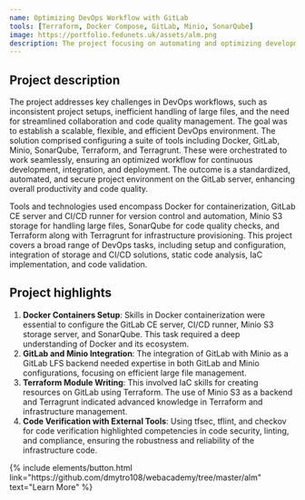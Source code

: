 ```yaml
---
name: Optimizing DevOps Workflow with GitLab
tools: [Terraform, Docker Compose, GitLab, Minio, SonarQube]
image: https://portfolio.fedunets.uk/assets/alm.png
description: The project focusing on automating and optimizing development and deployment processes. Key compentencies include containerization, CI/CD, and IaC. The project demonstrated skills in infrastructure automation through the use of Terraform and Terragrunt for resource management on GitLab.
---
```

## Project description
The project addresses key challenges in DevOps workflows, such as inconsistent project setups, inefficient handling of large files, and the need for streamlined collaboration and code quality management. The goal was to establish a scalable, flexible, and efficient DevOps environment. The solution comprised configuring a suite of tools including Docker, GitLab, Minio, SonarQube, Terraform, and Terragrunt. These were orchestrated to work seamlessly, ensuring an optimized workflow for continuous development, integration, and deployment. The outcome is a standardized, automated, and secure project environment on the GitLab server, enhancing overall productivity and code quality.

Tools and technologies used encompass Docker for containerization, GitLab CE server and CI/CD runner for version control and automation, Minio S3 storage for handling large files, SonarQube for code quality checks, and Terraform along with Terragrunt for infrastructure provisioning. This project covers a broad range of DevOps tasks, including setup and configuration, integration of storage and CI/CD solutions, static code analysis, IaC implementation, and code validation.

## Project highlights
1. **Docker Containers Setup**: Skills in Docker containerization were essential to configure the GitLab CE server, CI/CD runner, Minio S3 storage server, and SonarQube. This task required a deep understanding of Docker and its ecosystem.  
2. **GitLab and Minio Integration**: The integration of GitLab with Minio as a GitLab LFS backend needed expertise in both GitLab and Minio configurations, focusing on efficient large file management.
3. **Terraform Module Writing**: This involved IaC skills for creating resources on GitLab using Terraform. The use of Minio S3 as a backend and Terragrunt indicated advanced knowledge in Terraform and infrastructure management.
4. **Code Verification with External Tools**: Using tfsec, tflint, and checkov for code verification highlighted competencies in code security, linting, and compliance, ensuring the robustness and reliability of the infrastructure code.


<p class="text-center">
{% include elements/button.html link="https://github.com/dmytro108/webacademy/tree/master/alm" text="Learn More" %}
</p>